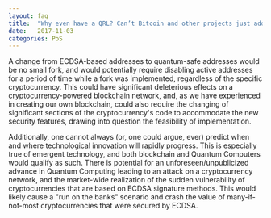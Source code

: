 ```yaml
---
layout: faq
title:  "Why even have a QRL? Can’t Bitcoin and other projects just add in Quantum Resistance later?"
date:   2017-11-03
categories: PoS
---
```

A change from ECDSA-based addresses to quantum-safe addresses would be no small fork, and would potentially require disabling active addresses for a period of time while a fork was implemented, regardless of the specific cryptocurrency. This could have significant deleterious effects on a cryptocurrency-powered blockchain network, and, as we have experienced in creating our own blockchain, could also require the changing of significant sections of the cryptocurrency's code to accommodate the new security features, drawing into question the feasibility of implementation.

Additionally, one cannot always (or, one could argue, ever) predict when and where technological innovation will rapidly progress. This is especially true of emergent technology, and both blockchain and Quantum Computers would qualify as such. There is potential for an unforeseen/unpublicized advance in Quantum Computing leading to an attack on a cryptocurrency network, and the market-wide realization of the sudden vulnerability of cryptocurrencies that are based on ECDSA signature methods. This would likely cause a "run on the banks" scenario and crash the value of many-if-not-most cryptocurrencies that were secured by ECDSA.
